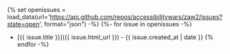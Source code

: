 {% set openissues = load_data(url='https://api.github.com/repos/accessibilitywars/zaw2/issues?state=open', format="json") -%}
{%- for issue in openissues -%}
- [{{ issue.title }}]({{ issue.html_url }}) - {{ issue.created_at | date }}
{% endfor -%}
